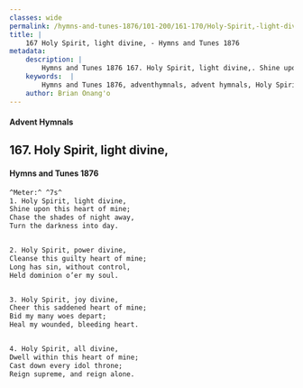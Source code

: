 ```yaml
---
classes: wide
permalink: /hymns-and-tunes-1876/101-200/161-170/Holy-Spirit,-light-divine,/
title: |
    167 Holy Spirit, light divine, - Hymns and Tunes 1876
metadata:
    description: |
        Hymns and Tunes 1876 167. Holy Spirit, light divine,. Shine upon this heart of mine; Chase the shades of night away, Turn the darkness into day. 
    keywords:  |
        Hymns and Tunes 1876, adventhymnals, advent hymnals, Holy Spirit, light divine,, Shine upon this heart of mine;, 
    author: Brian Onang'o
---
```


#### Advent Hymnals
## 167. Holy Spirit, light divine,
####  Hymns and Tunes 1876

```txt
^Meter:^ ^7s^
1. Holy Spirit, light divine,
Shine upon this heart of mine;
Chase the shades of night away,
Turn the darkness into day.


2. Holy Spirit, power divine,
Cleanse this guilty heart of mine;
Long has sin, without control,
Held dominion o’er my soul.


3. Holy Spirit, joy divine,
Cheer this saddened heart of mine;
Bid my many woes depart;
Heal my wounded, bleeding heart.


4. Holy Spirit, all divine,
Dwell within this heart of mine;
Cast down every idol throne;
Reign supreme, and reign alone.
```